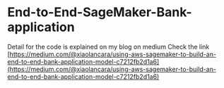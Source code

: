 # End-to-End-SageMaker-Bank-application

Detail for the code is explained on my blog on medium
Check the link [https://medium.com/@xiaolancara/using-aws-sagemaker-to-build-an-end-to-end-bank-application-model-c7212fb2d1a6](https://medium.com/@xiaolancara/using-aws-sagemaker-to-build-an-end-to-end-bank-application-model-c7212fb2d1a6)
